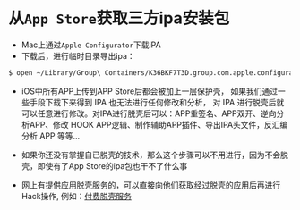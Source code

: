 # 从`App Store`获取三方ipa安装包

- Mac上通过`Apple Configurator`下载iPA
- 下载后，进行临时目录导出ipa：

```bash
$ open ~/Library/Group\ Containers/K36BKF7T3D.group.com.apple.configurator/Library/Caches/Assets/TemporaryItems/MobileApps/
```

- iOS中所有APP上传到APP Store后都会被加上一层保护壳， 如果我们通过一些手段下载下来得到 IPA 也无法进行任何修改和分析， 对 IPA 进行脱壳后就可以任意进行修改。对IPA进行脱壳后可以：APP重签名、APP双开、逆向分析APP、修改 HOOK APP逻辑、制作辅助APP插件、导出IPA头文件，反汇编分析 APP 等等...

- 如果你还没有掌握自已脱壳的技术，那么这个步骤可以不用进行，因为不会脱壳，即使有了App Store的ipa包也干不了什么事
- 网上有提供应用脱壳服务的，可以直接向他们获取经过脱壳的应用后再进行Hack操作, 例如：[付费脱壳服务](https://www.dumpapp.com/)
